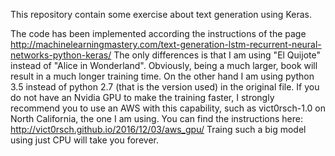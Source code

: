 This repository contain some exercise about text generation using Keras.

The code has been implemented according the instructions of the page 
http://machinelearningmastery.com/text-generation-lstm-recurrent-neural-networks-python-keras/
The only differences is that I am using "El Quijote" instead of "Alice in Wonderland".
Obviously, being a much larger, book will result in a much longer training time. 
On the other hand I am using python 3.5 instead of python 2.7 (that is the version used) in the original file.
If you do not have an Nvidia GPU to make the training faster, I strongly recommend you to use an AWS with this capability, such as vict0rsch-1.0 on North California, the one I am using.
You can find the instructions here: http://vict0rsch.github.io/2016/12/03/aws_gpu/
Traing such a big model using just CPU will take you forever.
